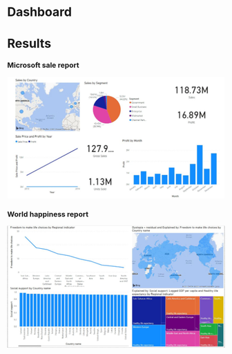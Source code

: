 # Dashboard


# Results
### Microsoft sale report
![GitHub Logo](https://github.com/shivamlakhtariya/Dashboard/blob/main/Results/Microsoft%20sales%20dashboard.JPG)

### World happiness report
![GitHub Logo](https://github.com/shivamlakhtariya/Dashboard/blob/main/Results/world-happiness-report-dashboard.JPG)

